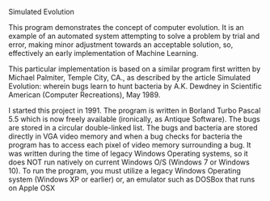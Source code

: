 Simulated Evolution

This program demonstrates the concept of computer evolution. It is an example of an automated system attempting to solve a problem by trial and error, making minor adjustment towards an acceptable solution, so, effectively an early implementation of Machine Learning.
 
This particular implementation is based on a similar program first written by Michael Palmiter, Temple City, CA., as described by the
article Simulated Evolution: wherein bugs learn to hunt bacteria by A.K. Dewdney in Scientific American (Computer Recreations), May 1989.

I started this project in 1991. The program is written in Borland Turbo Pascal 5.5 which is now freely available (ironically, as Antique Software). The bugs are stored in a circular double-linked list. The bugs and bacteria are stored directly in VGA video memory and when a bug checks for bacteria the program has to access each pixel of video memory surrounding a bug. It was written during the time of legacy Windows Operating systems, so it does NOT run natively on current Windows O/S (Windows 7 or Windows 10).  To run the program, you must utilize a legacy Windows Operating system (Windows XP or earlier) or, an emulator such as DOSBox that runs on Apple OSX
